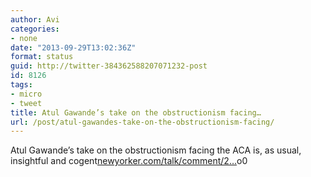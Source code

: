 ```yaml
---
author: Avi
categories:
- none
date: "2013-09-29T13:02:36Z"
format: status
guid: http://twitter-384362588207071232-post
id: 8126
tags:
- micro
- tweet
title: Atul Gawande’s take on the obstructionism facing…
url: /post/atul-gawandes-take-on-the-obstructionism-facing/
---
```

Atul Gawande’s take on the obstructionism facing the ACA is, as usual, insightful and cogent[newyorker.com/talk/comment/2…](http://www.newyorker.com/talk/comment/2013/10/07/131007taco_talk_gawande)o0